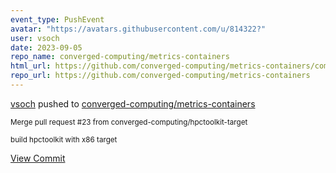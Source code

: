 ```yaml
---
event_type: PushEvent
avatar: "https://avatars.githubusercontent.com/u/814322?"
user: vsoch
date: 2023-09-05
repo_name: converged-computing/metrics-containers
html_url: https://github.com/converged-computing/metrics-containers/commit/60ba929306ea9c516c0401402bb39591e59ce57a
repo_url: https://github.com/converged-computing/metrics-containers
---
```


<a href='https://github.com/vsoch' target='_blank'>vsoch</a> pushed to <a href='https://github.com/converged-computing/metrics-containers' target='_blank'>converged-computing/metrics-containers</a>

<small>Merge pull request #23 from converged-computing/hpctoolkit-target

build hpctoolkit with x86 target</small>

<a href='https://github.com/converged-computing/metrics-containers/commit/60ba929306ea9c516c0401402bb39591e59ce57a' target='_blank'>View Commit</a>
